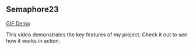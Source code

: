 ## Semaphore23

<!-- ![GIF Demo](assets/demo.gif) -->
[GIF Demo](https://github.com/Kousthubshetty/semaphore23/blob/main/assets/demo1.gif)

This video demonstrates the key features of my project. Check it out to see how it works in action.

